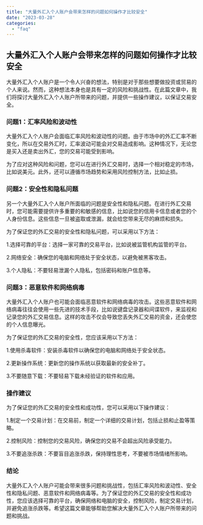 ```yaml
---
title: "大量外汇入个人账户会带来怎样的问题如何操作才比较安全"
date: "2023-03-28"
categories: 
  - "faq"
---
```


## 大量外汇入个人账户会带来怎样的问题如何操作才比较安全

大量外汇入个人账户是一个令人兴奋的想法，特别是对于那些想要做投资或贸易的个人来说。然而，这种想法本身也是具有一定的风险和挑战性。在此篇文章中，我们将探讨大量外汇入个人账户所带来的问题，并提供一些操作建议，以保证交易安全。

### 问题1：汇率风险和波动性

大量外汇入个人账户会面临汇率风险和波动性的问题。由于市场中的外汇汇率不断变化，所以在交易外汇时，汇率波动可能会对交易造成影响。这种情况下，无论您是买入还是卖出外汇，您的交易可能受到影响。

为了应对这种风险和问题，您可以在进行外汇交易时，选择一个相对稳定的市场，比如说美元。此外，还可以遵循市场趋势和采用风险控制方法，比如止损。

### 问题2：安全性和隐私问题

另一个大量外汇入个人账户所面临的问题是安全性和隐私问题。在进行外汇交易时，您可能需要提供许多重要的和敏感的信息，比如说您的信用卡信息或者您的个人身份信息。这些信息一旦被盗取或泄漏，就会给您带来无尽的麻烦和损失。

为了保证您的外汇交易的安全性和隐私问题，可以采用以下方法：

1.选择可靠的平台：选择一家可靠的交易平台，比如说被监管机构监管的平台。

2.网络安全：确保您的电脑和网络处于安全状态，以避免被黑客攻击。

3.个人隐私：不要轻易泄漏个人隐私，包括密码和账户信息等。

### 问题3：恶意软件和网络病毒

大量外汇入个人账户也可能会面临恶意软件和网络病毒的攻击。这些恶意软件和网络病毒往往会使用一些先进的技术手段，比如说键盘记录器和间谍软件，来监视和记录您的外汇交易信息。这样的攻击不仅会导致您丢失外汇交易的资金，还会使您的个人信息曝光。

为了保证您的外汇交易的安全性，您应该采用以下方法：

1.使用杀毒软件：安装杀毒软件以确保您的电脑和网络处于安全状态。

2.更新操作系统：更新您的操作系统以获取最新的安全补丁。

3.不要随意下载：不要轻易下载未经验证的软件和应用。

### 操作建议

为了保证您的外汇交易的安全性和成功性，您可以采用以下操作建议：

1.制定一个交易计划：在交易前，制定一个详细的交易计划，包括止损和止盈等策略。

2.控制风险：控制您的交易风险，确保您的交易不会超出风险承受能力。

3.不要追涨杀跌：不要盲目追涨杀跌，保持理性思考，不要被市场情绪所影响。

### 结论

大量外汇入个人账户可能会带来很多问题和挑战性，包括汇率风险和波动性、安全性和隐私问题、恶意软件和网络病毒等。为了保证您的外汇交易的安全性和成功性，您应该选择可靠的平台，确保网络和电脑的安全，控制风险，制定交易计划，并避免追涨杀跌等。希望这篇文章能够帮助您解决大量外汇入个人账户所带来的问题和挑战。
